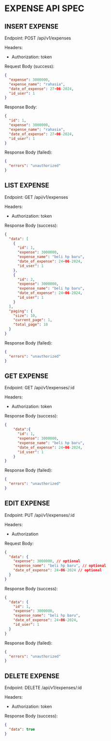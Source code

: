 # EXPENSE API SPEC

## INSERT EXPENSE

Endpoint: POST /api/v1/expenses

Headers:

- Authorization: token

Request Body (success):

```json
{
  "expense": 3000000,
  "expense_name": "rahasia",
  "date_of_expense": 27-06-2024,
  "id_user": 1
}
```

Response Body:

```json
{
  "id": 1,
  "expense": 3000000,
  "expense_name": "rahasia",
  "date_of_expense": 27-06-2024,
  "id_user": 1
}
```

Response Body (failed):

```json
{
  "errors": "unauthorized"
}
```

## LIST EXPENSE

Endpoint: GET /api/v1/expenses

Headers:

- Authorization: token

Response Body (success):

```json
{
  "data": [
    {
      "id": 1,
      "expense": 3000000,
      "expense_name": "beli hp baru",
      "date_of_expense": 24-06-2024,
      "id_user": 1
    },
    {
      "id": 2,
      "expense": 3000000,
      "expense_name": "beli hp baru",
      "date_of_expense": 24-06-2024,
      "id_user": 1
    }
  ],
  "paging": {
    "size": 10,
    "current_page": 1,
    "total_page": 10
  }
}
```

Response Body (failed):

```json
{
  "errors": "unauthorized"
}
```

## GET EXPENSE

Endpoint: GET /api/v1/expenses/:id

Headers:

- Authorization: token

Response Body (success):

```json
{
    "data":{
      "id": 1,
      "expense": 3000000,
      "expense_name": "beli hp baru",
      "date_of_expense": 24-06-2024,
      "id_user": 1
    }
}
```

Response Body (failed):

```json
{
  "errors": "unauthorized"
}
```

## EDIT EXPENSE

Endpoint: PUT /api/v1/expenses/:id

Headers:

- Authorization

Request Body:

```json
{
  "data": {
    "expense": 3000000, // optional
    "expense_name": "beli hp baru", // optional
    "date_of_expense": 24-06-2024 // optional
  }
}
```

Response Body (success):

```json
{
  "data": {
    "id": 1,
    "expense": 3000000,
    "expense_name": "beli hp baru",
    "date_of_expense": 24-06-2024,
    "id_user": 1
  }
}
```

Response Body (failed):

```json
{
  "errors": "unauthorized"
}
```

## DELETE EXPENSE

Endpoint: DELETE /api/v1/expenses/:id

Headers:

- Authorization: token

Response Body (success):

```json
{
  "data": true
}
```
